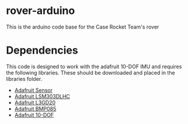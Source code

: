 # rover-arduino
This is the arduino code base for the Case Rocket Team's rover

# Dependencies
This code is designed to work with the adafruit 10-DOF IMU and requires the
following libraries. These should be downloaded and placed in the libraries
folder.
* [Adafruit Sensor](https://github.com/adafruit/Adafruit_Sensor.git)
* [Adafruit LSM303DLHC](https://github.com/adafruit/Adafruit_LSM303DLHC.git)
* [Adafruit L3GD20](https://github.com/adafruit/Adafruit_L3GD20_U.git)
* [Adafruit BMP085](https://github.com/adafruit/Adafruit_BMP085_Unified.git)
* [Adafruit 10-DOF](https://github.com/adafruit/Adafruit_10DOF.git)
